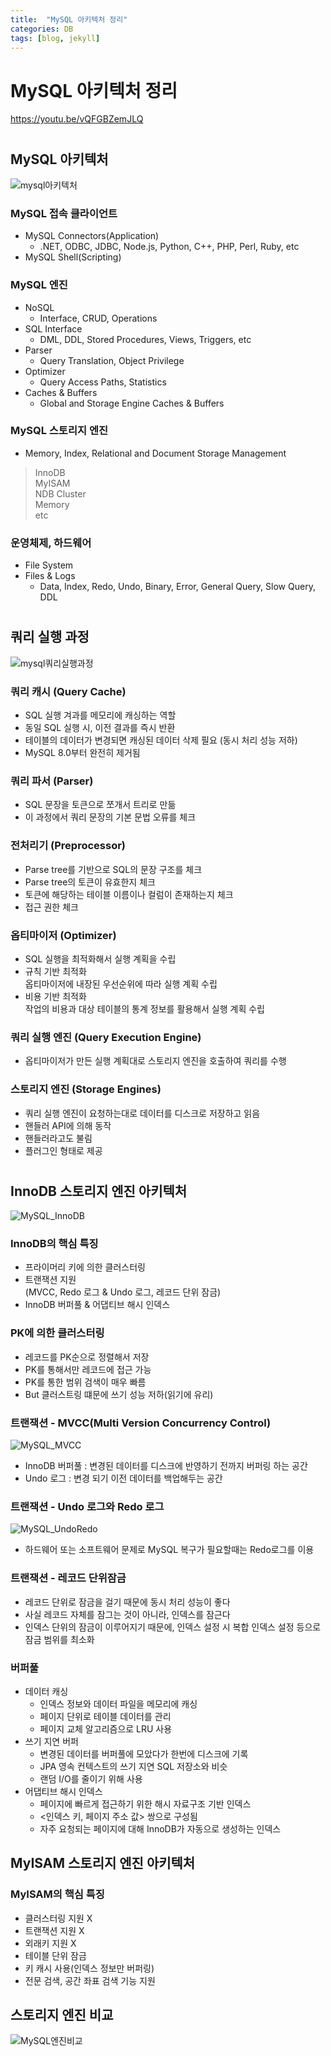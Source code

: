 ```yaml
---
title:  "MySQL 아키텍처 정리"
categories: DB
tags: [blog, jekyll]
---
```


# MySQL 아키텍처 정리
https://youtu.be/vQFGBZemJLQ
#

## MySQL 아키텍처
![mysql아키텍처](../../images/post/mysql아키텍처.jpg)

### MySQL 접속 클라이언트
- MySQL Connectors(Application)
  - .NET, ODBC, JDBC, Node.js, Python, C++, PHP, Perl, Ruby, etc
- MySQL Shell(Scripting)  

### MySQL 엔진
- NoSQL
  - Interface, CRUD, Operations
- SQL Interface
  - DML, DDL, Stored Procedures, Views, Triggers, etc
- Parser
  - Query Translation, Object Privilege
- Optimizer
  - Query Access Paths, Statistics
- Caches & Buffers
  - Global and Storage Engine Caches & Buffers

### MySQL 스토리지 엔진
- Memory, Index, Relational and Document Storage Management

> InnoDB  
> MyISAM  
> NDB Cluster  
> Memory  
> etc 

### 운영체제, 하드웨어
- File System
- Files & Logs
  - Data, Index, Redo, Undo, Binary, Error, General Query, Slow Query, DDL

#
## 쿼리 실행 과정
![mysql쿼리실행과정](../../images/post/mysql쿼리실행과정.jpg)

### 쿼리 캐시 (Query Cache)
- SQL 실행 겨과를 메모리에 캐싱하는 역할
- 동일 SQL 실행 시, 이전 결과를 즉시 반환
- 테이블의 데이터가 변경되면 캐싱된 데이터 삭제 필요 (동시 처리 성능 저하)
- MySQL 8.0부터 완전히 제거됨

### 쿼리 파서 (Parser)
- SQL 문장을 토큰으로 쪼개서 트리로 만듦
- 이 과정에서 쿼리 문장의 기본 문법 오류를 체크

### 전처리기 (Preprocessor)
- Parse tree를 기반으로 SQL의 문장 구조를 체크
- Parse tree의 토큰이 유효한지 체크
- 토큰에 해당하는 테이블 이름이나 컬럼이 존재하는지 체크
- 접근 권한 체크

### 옵티마이저 (Optimizer)
- SQL 실행을 최적화해서 실행 계획을 수립
- 규칙 기반 최적화  
  옵티마이저에 내장된 우선순위에 따라 실행 계획 수립
- 비용 기반 최적화  
  작업의 비용과 대상 테이블의 통계 정보를 활용해서 실행 계획 수립

### 쿼리 실행 엔진 (Query Execution Engine)
- 옵티마이저가 만든 실행 계획대로 스토리지 엔진을 호출하여 쿼리를 수행

### 스토리지 엔진 (Storage Engines)
- 쿼리 실행 엔진이 요청하는대로 데이터를 디스크로 저장하고 읽음
- 핸들러 API에 의해 동작
- 핸들러라고도 불림
- 플러그인 형태로 제공

#
## InnoDB 스토리지 엔진 아키텍처
![MySQL_InnoDB](../../images/post/MySQL_InnoDB.jpg)

### InnoDB의 핵심 특징
- 프라이머리 키에 의한 클러스터링
- 트랜잭션 지원  
  (MVCC, Redo 로그 & Undo 로그, 레코드 단위 잠금)
- InnoDB 버퍼풀 & 어댑티브 해시 인덱스

### PK에 의한 클러스터링
- 레코드를 PK순으로 정렬해서 저장
- PK를 통해서만 레코드에 접근 가능
- PK를 통한 범위 검색이 매우 빠름
- But 클러스트링 떄문에 쓰기 성능 저하(읽기에 유리)

### 트랜잭션 - MVCC(Multi Version Concurrency Control)
![MySQL_MVCC](../../images/post/MySQL_MVCC.jpg)
- InnoDB 버퍼풀 : 변경된 데이터를 디스크에 반영하기 전까지 버퍼링 하는 공간
- Undo 로그 : 변경 되기 이전 데이터를 백업해두는 공간

### 트랜잭션 - Undo 로그와 Redo 로그
![MySQL_UndoRedo](../../images/post/MySQL_UndoRedo.jpg)

- 하드웨어 또는 소프트웨어 문제로 MySQL 복구가 필요할때는 Redo로그를 이용

### 트랜잭션 - 레코드 단위잠금
- 레코드 단위로 잠금을 걸기 때문에 동시 처리 성능이 좋다
- 사실 레코드 자체를 잠그는 것이 아니라, 인덱스를 잠근다
- 인덱스 단위의 잠금이 이루어지기 때문에, 인덱스 설정 시 복합 인덱스 설정 등으로 잠금 범위를 최소화

### 버퍼풀
- 데이터 캐싱
  - 인덱스 정보와 데이터 파일을 메모리에 캐싱
  - 페이지 단위로 테이블 데이터를 관리
  - 페이지 교체 알고리즘으로 LRU 사용
- 쓰기 지연 버퍼
  - 변경된 데이터를 버퍼풀에 모았다가 한번에 디스크에 기록
  - JPA 영속 컨텍스트의 쓰기 지연 SQL 저장소와 비슷
  - 랜덤 I/O를 줄이기 위해 사용
- 어댑티브 해시 인덱스
  - 페이지에 빠르게 접근하기 위한 해시 자료구조 기반 인덱스
  - <인덱스 키, 페이지 주소 값> 쌍으로 구성됨
  - 자주 요청되는 페이지에 대해 InnoDB가 자동으로 생성하는 인덱스

## MyISAM 스토리지 엔진 아키텍처
### MyISAM의 핵심 특징
- 클러스터링 지원 X
- 트랜잭션 지원 X
- 외래키 지원 X
- 테이블 단위 잠금
- 키 캐시 사용(인덱스 정보만 버퍼링)
- 전문 검색, 공간 좌표 검색 기능 지원

## 스토리지 엔진 비교
![MySQL엔진비교](../../images/post/MySQL엔진비교.jpg)